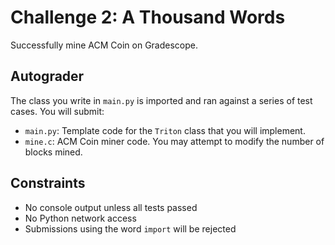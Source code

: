 # Challenge 2: A Thousand Words
Successfully mine ACM Coin on Gradescope.

## Autograder
The class you write in `main.py` is imported and ran against a series of test cases. You will submit:
- `main.py`: Template code for the `Triton` class that you will implement.
- `mine.c`: ACM Coin miner code. You may attempt to modify the number of blocks mined.

## Constraints
- No console output unless all tests passed
- No Python network access
- Submissions using the word `import` will be rejected

